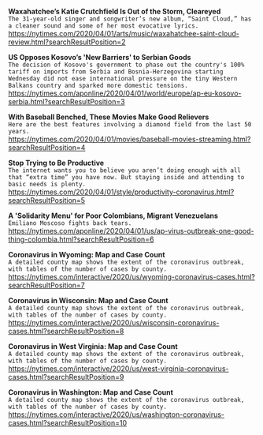 **Waxahatchee’s Katie Crutchfield Is Out of the Storm, Cleareyed**\
`The 31-year-old singer and songwriter’s new album, “Saint Cloud,” has a cleaner sound and some of her most evocative lyrics.`\
https://nytimes.com/2020/04/01/arts/music/waxahatchee-saint-cloud-review.html?searchResultPosition=2

**US Opposes Kosovo’s 'New Barriers' to Serbian Goods**\
`The decision of Kosovo's government to phase out the country's 100% tariff on imports from Serbia and Bosnia-Herzegovina starting Wednesday did not ease international pressure on the tiny Western Balkans country and sparked more domestic tensions.`\
https://nytimes.com/aponline/2020/04/01/world/europe/ap-eu-kosovo-serbia.html?searchResultPosition=3

**With Baseball Benched, These Movies Make Good Relievers**\
`Here are the best features involving a diamond field from the last 50 years.`\
https://nytimes.com/2020/04/01/movies/baseball-movies-streaming.html?searchResultPosition=4

**Stop Trying to Be Productive**\
`The internet wants you to believe you aren’t doing enough with all that “extra time” you have now. But staying inside and attending to basic needs is plenty.`\
https://nytimes.com/2020/04/01/style/productivity-coronavirus.html?searchResultPosition=5

**A 'Solidarity Menu' for Poor Colombians, Migrant Venezuelans**\
`Emiliano Moscoso fights back tears.`\
https://nytimes.com/aponline/2020/04/01/us/ap-virus-outbreak-one-good-thing-colombia.html?searchResultPosition=6

**Coronavirus in Wyoming: Map and Case Count**\
`A detailed county map shows the extent of the coronavirus outbreak, with tables of the number of cases by county. `\
https://nytimes.com/interactive/2020/us/wyoming-coronavirus-cases.html?searchResultPosition=7

**Coronavirus in Wisconsin: Map and Case Count**\
`A detailed county map shows the extent of the coronavirus outbreak, with tables of the number of cases by county. `\
https://nytimes.com/interactive/2020/us/wisconsin-coronavirus-cases.html?searchResultPosition=8

**Coronavirus in West Virginia: Map and Case Count**\
`A detailed county map shows the extent of the coronavirus outbreak, with tables of the number of cases by county. `\
https://nytimes.com/interactive/2020/us/west-virginia-coronavirus-cases.html?searchResultPosition=9

**Coronavirus in Washington: Map and Case Count**\
`A detailed county map shows the extent of the coronavirus outbreak, with tables of the number of cases by county. `\
https://nytimes.com/interactive/2020/us/washington-coronavirus-cases.html?searchResultPosition=10

